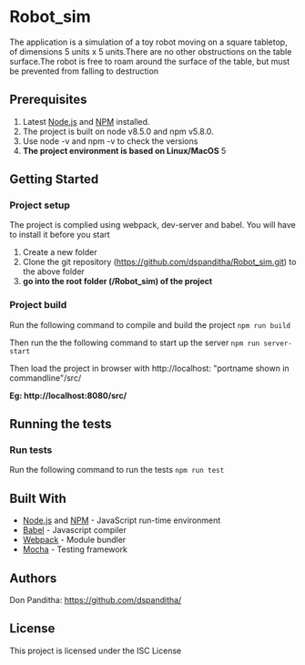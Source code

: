 # Robot_sim
The application is a simulation of a toy robot moving on a square tabletop, of dimensions 5 units x 5 units.There are no other obstructions on the table surface.The robot is free to roam around the surface of the table, but must be prevented from falling to destruction

## Prerequisites

1. Latest [Node.js](https://nodejs.org/en/)  and [NPM](https://npmjs.org) installed. 
2. The project is built on node v8.5.0 and npm v5.8.0.    
3. Use node -v and npm -v to check the versions
4. **The project environment is based on Linux/MacOS**
5 


## Getting Started

### Project setup

The project is complied using webpack, dev-server and babel. You will have to install it before you start

1. Create a new folder
2. Clone the git repository (https://github.com/dspanditha/Robot_sim.git) to the above folder 
3. **go into the root folder (/Robot_sim) of the project**


### Project build
 
Run the following command to compile and build the project
 `npm run build`


Then run the the following command to start up the server
 `npm run server-start`

Then load the project in browser with  http://localhost: "portname shown in commandline"/src/

 **Eg: http://localhost:8080/src/**



## Running the tests

### Run tests

Run the following command to run the tests
`npm run test`


## Built With

* [Node.js](https://nodejs.org/en/)  and [NPM](https://npmjs.org) - JavaScript run-time environment
* [Babel](https://babeljs.io/) - Javascript compiler
* [Webpack](https://webpack.github.io/) - Module bundler
* [Mocha](https://mochajs.org/) - Testing framework



## Authors

Don Panditha: https://github.com/dspanditha/ 

## License

This project is licensed under the ISC License


